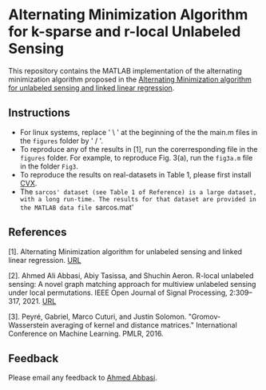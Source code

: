 # Alternating Minimization Algorithm for k-sparse and r-local Unlabeled Sensing
This repository contains the MATLAB implementation of the alternating minimization algorithm proposed in the [Alternating Minimization algorithm for unlabeled sensing and
linked linear regression](https://arxiv.org/pdf/2211.07621).

## Instructions
* For linux systems, replace ' \ ' at the beginning of the the main.m files in the `figures` folder by ' / '.
* To reproduce any of the results in [1], run the corerresponding file in the `figures` folder. For example, to reproduce Fig. 3(a), run  the `fig3a.m` file in the folder `Fig3`. 
* To reproduce the results on real-datasets in Table 1, please first install [CVX](https://cvxr.com/cvx/).
* The `sarcos' dataset (see Table 1 of Reference) is a large dataset, with a long run-time. The results for that dataset are provided in the MATLAB data file `sarcos.mat'

## References
[1].  Alternating Minimization algorithm for unlabeled sensing and linked linear regression. [URL](https://arxiv.org/pdf/2211.07621)

[2]. Ahmed Ali Abbasi, Abiy Tasissa, and Shuchin Aeron. R-local unlabeled sensing: A novel graph matching approach for multiview unlabeled sensing under local permutations. IEEE Open Journal of Signal Processing, 2:309–317, 2021.
[URL](https://ieeexplore.ieee.org/document/9440727)

[3]. Peyré, Gabriel, Marco Cuturi, and Justin Solomon. "Gromov-Wasserstein averaging of kernel and distance matrices." International Conference on Machine Learning. PMLR, 2016.


## Feedback
Please email any feedback to <a href="mailto:aabbasi1@iastate.edu">Ahmed Abbasi</a>.
